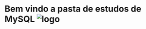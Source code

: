 # Bem vindo a pasta de estudos de MySQL ![logo](https://www.google.com/url?sa=i&url=https%3A%2F%2Fwww.freepnglogos.com%2Fpics%2Flogo-mysql&psig=AOvVaw2IPG52s8i1B-tqTtVH4fNG&ust=1653530057918000&source=images&cd=vfe&ved=0CAwQjRxqFwoTCLjavc_F-fcCFQAAAAAdAAAAABAD)


